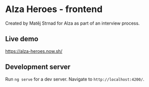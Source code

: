 # Alza Heroes - frontend

Created by Matěj Strnad for Alza as part of an interview process.

## Live demo

https://alza-heroes.now.sh/

## Development server

Run `ng serve` for a dev server. Navigate to `http://localhost:4200/`.
